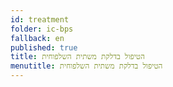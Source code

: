 ```yaml
---
id: treatment
folder: ic-bps
fallback: en
published: true
title: הטיפול בדלקת משתית השלפוחית
menutitle: הטיפול בדלקת משתית השלפוחית
---
```

